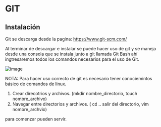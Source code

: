 # GIT 

## Instalación

Git se descarga desde la pagina: https://www.git-scm.com/

Al terminar de descargar e instalar se puede hacer uso de git y se maneja desde una consola que se instala junto
a git llamada Git Bash ahí ingtresaremos todos los comandos necesarios para el uso de Git.

![image](https://user-images.githubusercontent.com/39707841/184233309-5816dc95-b7ef-43b4-b233-97ed441f7c96.png)

NOTA: Para hacer uso correcto de git es necesario tener conociemintos básico de comandos de linux.
  
  1. Crear direcotrios y archivos. (mkdir nombre_directorio, touch nombre_archivo)
  2. Navegar entre directorios y archivos. ( cd .. salir del directorio, vim nombre_archvio)
  
  para comenzar pueden servir.



